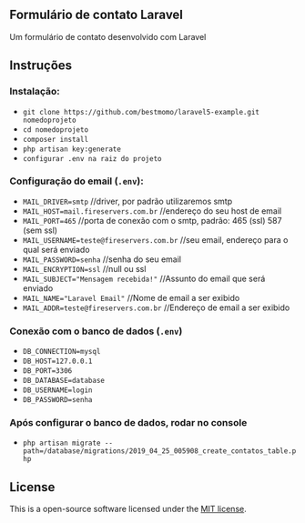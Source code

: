 ## Formulário de contato Laravel

Um formulário de contato desenvolvido com Laravel

## Instruções

### Instalação: ###
* `git clone https://github.com/bestmomo/laravel5-example.git nomedoprojeto`
* `cd nomedoprojeto`
* `composer install`
* `php artisan key:generate`
* `configurar .env na raiz do projeto`

### Configuração do email (`.env`): ###
* `MAIL_DRIVER=smtp` //driver, por padrão utilizaremos smtp
* `MAIL_HOST=mail.fireservers.com.br` //endereço do seu host de email
* `MAIL_PORT=465` //porta de conexão com o smtp, padrão: 465 (ssl) 587 (sem ssl)
* `MAIL_USERNAME=teste@fireservers.com.br` //seu email, endereço para o qual será enviado
* `MAIL_PASSWORD=senha` //senha do seu email
* `MAIL_ENCRYPTION=ssl` //null ou ssl
* `MAIL_SUBJECT="Mensagem recebida!"` //Assunto do email que será enviado
* `MAIL_NAME="Laravel Email"` //Nome de email a ser exibido
* `MAIL_ADDR=teste@fireservers.com.br` //Endereço de email a ser exibido

### Conexão com o banco de dados (`.env`) ###
* `DB_CONNECTION=mysql`
* `DB_HOST=127.0.0.1`
* `DB_PORT=3306`
* `DB_DATABASE=database`
* `DB_USERNAME=login`
* `DB_PASSWORD=senha`

### Após configurar o banco de dados, rodar no console ###
* `php artisan migrate --path=/database/migrations/2019_04_25_005908_create_contatos_table.php`

## License

This is a open-source software licensed under the [MIT license](https://opensource.org/licenses/MIT).
